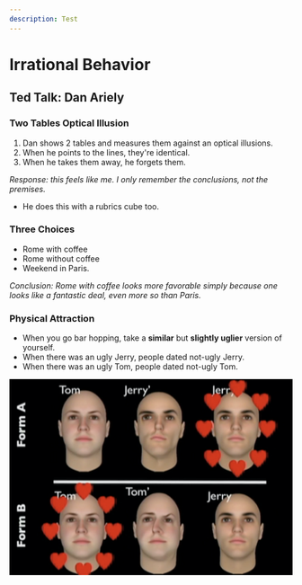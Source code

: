 ```yaml
---
description: Test
---
```


# Irrational Behavior

## Ted Talk: Dan Ariely

### Two Tables Optical Illusion

1. Dan shows 2 tables and measures them against an optical illusions.
2. When he points to the lines, they're identical.
3. When he takes them away, he forgets them.

_Response: this feels like me. I only remember the conclusions, not the premises._ 

* He does this with a rubrics cube too. 

### Three Choices

* Rome with coffee
* Rome without coffee
* Weekend in Paris. 

_Conclusion: Rome with coffee looks more favorable simply because one looks like a fantastic deal, even more so than Paris._

### Physical Attraction

* When you go bar hopping, take a **similar** but **slightly uglier** version of yourself. 
* When there was an ugly Jerry, people dated not-ugly Jerry.
* When there was an ugly Tom, people dated not-ugly Tom.

![](../../.gitbook/assets/image%20%28362%29.png)

### 





